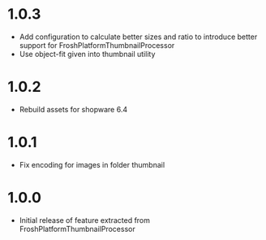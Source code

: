 # 1.0.3

* Add configuration to calculate better sizes and ratio to introduce better support for FroshPlatformThumbnailProcessor
* Use object-fit given into thumbnail utility

# 1.0.2

* Rebuild assets for shopware 6.4

# 1.0.1

* Fix encoding for images in folder thumbnail

# 1.0.0

* Initial release of feature extracted from FroshPlatformThumbnailProcessor
